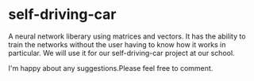 # self-driving-car

A neural network liberary using matrices and vectors.
It has the ability to train the networks without the user having to know how it works in particular. We will use it for our self-driving-car project at our school.

I'm happy about any suggestions.Please feel free to comment.
